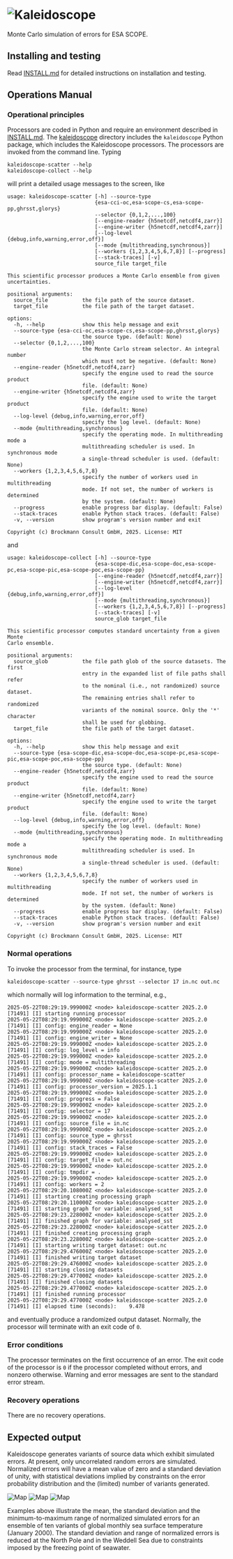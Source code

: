# ![Kaleidoscope](/assets/img/kaleidoscope.png)

Monte Carlo simulation of errors for ESA SCOPE.

## Installing and testing

Read [INSTALL.md](INSTALL.md) for detailed instructions on installation
and testing.

## Operations Manual

### Operational principles

Processors are coded in Python and require an environment described
in [INSTALL.md](INSTALL.md). The [kaleidoscope](kaleidoscope) directory
includes the `kaleidoscope` Python package, which includes the Kaleidoscope
processors. The processors are invoked from the command line. Typing

    kaleidoscope-scatter --help
    kaleidoscope-collect --help

will print a detailed usage messages to the screen, like

    usage: kaleidoscope-scatter [-h] --source-type
                                {esa-cci-oc,esa-scope-cs,esa-scope-pp,ghrsst,glorys}
                                --selector {0,1,2,...,100}
                                [--engine-reader {h5netcdf,netcdf4,zarr}]
                                [--engine-writer {h5netcdf,netcdf4,zarr}]
                                [--log-level {debug,info,warning,error,off}]
                                [--mode {multithreading,synchronous}]
                                [--workers {1,2,3,4,5,6,7,8}] [--progress]
                                [--stack-traces] [-v]
                                source_file target_file
    
    This scientific processor produces a Monte Carlo ensemble from given
    uncertainties.
    
    positional arguments:
      source_file           the file path of the source dataset.
      target_file           the file path of the target dataset.
    
    options:
      -h, --help            show this help message and exit
      --source-type {esa-cci-oc,esa-scope-cs,esa-scope-pp,ghrsst,glorys}
                            the source type. (default: None)
      --selector {0,1,2,...,100}
                            the Monte Carlo stream selector. An integral number
                            which must not be negative. (default: None)
      --engine-reader {h5netcdf,netcdf4,zarr}
                            specify the engine used to read the source product
                            file. (default: None)
      --engine-writer {h5netcdf,netcdf4,zarr}
                            specify the engine used to write the target product
                            file. (default: None)
      --log-level {debug,info,warning,error,off}
                            specify the log level. (default: None)
      --mode {multithreading,synchronous}
                            specify the operating mode. In multithreading mode a
                            multithreading scheduler is used. In synchronous mode
                            a single-thread scheduler is used. (default: None)
      --workers {1,2,3,4,5,6,7,8}
                            specify the number of workers used in multithreading
                            mode. If not set, the number of workers is determined
                            by the system. (default: None)
      --progress            enable progress bar display. (default: False)
      --stack-traces        enable Python stack traces. (default: False)
      -v, --version         show program's version number and exit
    
    Copyright (c) Brockmann Consult GmbH, 2025. License: MIT

and

    usage: kaleidoscope-collect [-h] --source-type
                                {esa-scope-dic,esa-scope-doc,esa-scope-pc,esa-scope-pic,esa-scope-poc,esa-scope-pp}
                                [--engine-reader {h5netcdf,netcdf4,zarr}]
                                [--engine-writer {h5netcdf,netcdf4,zarr}]
                                [--log-level {debug,info,warning,error,off}]
                                [--mode {multithreading,synchronous}]
                                [--workers {1,2,3,4,5,6,7,8}] [--progress]
                                [--stack-traces] [-v]
                                source_glob target_file
    
    This scientific processor computes standard uncertainty from a given Monte
    Carlo ensemble.
    
    positional arguments:
      source_glob           the file path glob of the source datasets. The first
                            entry in the expanded list of file paths shall refer
                            to the nominal (i.e., not randomized) source dataset.
                            The remaining entries shall refer to randomized
                            variants of the nominal source. Only the '*' character
                            shall be used for globbing.
      target_file           the file path of the target dataset.
    
    options:
      -h, --help            show this help message and exit
      --source-type {esa-scope-dic,esa-scope-doc,esa-scope-pc,esa-scope-pic,esa-scope-poc,esa-scope-pp}
                            the source type. (default: None)
      --engine-reader {h5netcdf,netcdf4,zarr}
                            specify the engine used to read the source product
                            file. (default: None)
      --engine-writer {h5netcdf,netcdf4,zarr}
                            specify the engine used to write the target product
                            file. (default: None)
      --log-level {debug,info,warning,error,off}
                            specify the log level. (default: None)
      --mode {multithreading,synchronous}
                            specify the operating mode. In multithreading mode a
                            multithreading scheduler is used. In synchronous mode
                            a single-thread scheduler is used. (default: None)
      --workers {1,2,3,4,5,6,7,8}
                            specify the number of workers used in multithreading
                            mode. If not set, the number of workers is determined
                            by the system. (default: None)
      --progress            enable progress bar display. (default: False)
      --stack-traces        enable Python stack traces. (default: False)
      -v, --version         show program's version number and exit
    
    Copyright (c) Brockmann Consult GmbH, 2025. License: MIT

### Normal operations

To invoke the processor from the terminal, for instance, type 

    kaleidoscope-scatter --source-type ghrsst --selector 17 in.nc out.nc

which normally will log information to the terminal, e.g.,

    2025-05-22T08:29:19.999000Z <node> kaleidoscope-scatter 2025.2.0 [71491] [I] starting running processor
    2025-05-22T08:29:19.999000Z <node> kaleidoscope-scatter 2025.2.0 [71491] [I] config: engine_reader = None
    2025-05-22T08:29:19.999000Z <node> kaleidoscope-scatter 2025.2.0 [71491] [I] config: engine_writer = None
    2025-05-22T08:29:19.999000Z <node> kaleidoscope-scatter 2025.2.0 [71491] [I] config: log_level = info
    2025-05-22T08:29:19.999000Z <node> kaleidoscope-scatter 2025.2.0 [71491] [I] config: mode = multithreading
    2025-05-22T08:29:19.999000Z <node> kaleidoscope-scatter 2025.2.0 [71491] [I] config: processor_name = kaleidoscope-scatter
    2025-05-22T08:29:19.999000Z <node> kaleidoscope-scatter 2025.2.0 [71491] [I] config: processor_version = 2025.1.1
    2025-05-22T08:29:19.999000Z <node> kaleidoscope-scatter 2025.2.0 [71491] [I] config: progress = False
    2025-05-22T08:29:19.999000Z <node> kaleidoscope-scatter 2025.2.0 [71491] [I] config: selector = 17
    2025-05-22T08:29:19.999000Z <node> kaleidoscope-scatter 2025.2.0 [71491] [I] config: source_file = in.nc
    2025-05-22T08:29:19.999000Z <node> kaleidoscope-scatter 2025.2.0 [71491] [I] config: source_type = ghrsst
    2025-05-22T08:29:19.999000Z <node> kaleidoscope-scatter 2025.2.0 [71491] [I] config: stack_traces = False
    2025-05-22T08:29:19.999000Z <node> kaleidoscope-scatter 2025.2.0 [71491] [I] config: target_file = out.nc
    2025-05-22T08:29:19.999000Z <node> kaleidoscope-scatter 2025.2.0 [71491] [I] config: tmpdir = .
    2025-05-22T08:29:19.999000Z <node> kaleidoscope-scatter 2025.2.0 [71491] [I] config: workers = 2
    2025-05-22T08:29:20.108000Z <node> kaleidoscope-scatter 2025.2.0 [71491] [I] starting creating processing graph
    2025-05-22T08:29:20.110000Z <node> kaleidoscope-scatter 2025.2.0 [71491] [I] starting graph for variable: analysed_sst
    2025-05-22T08:29:23.228000Z <node> kaleidoscope-scatter 2025.2.0 [71491] [I] finished graph for variable: analysed_sst
    2025-05-22T08:29:23.228000Z <node> kaleidoscope-scatter 2025.2.0 [71491] [I] finished creating processing graph
    2025-05-22T08:29:23.228000Z <node> kaleidoscope-scatter 2025.2.0 [71491] [I] starting writing target dataset: out.nc
    2025-05-22T08:29:29.476000Z <node> kaleidoscope-scatter 2025.2.0 [71491] [I] finished writing target dataset
    2025-05-22T08:29:29.476000Z <node> kaleidoscope-scatter 2025.2.0 [71491] [I] starting closing datasets
    2025-05-22T08:29:29.477000Z <node> kaleidoscope-scatter 2025.2.0 [71491] [I] finished closing datasets
    2025-05-22T08:29:29.477000Z <node> kaleidoscope-scatter 2025.2.0 [71491] [I] finished running processor
    2025-05-22T08:29:29.477000Z <node> kaleidoscope-scatter 2025.2.0 [71491] [I] elapsed time (seconds):    9.478

and eventually produce a randomized output dataset. Normally, the processor
will terminate with an exit code of `0`. 

### Error conditions

The processor terminates on the first occurrence of an error. The exit code
of the processor is `0` if the processor completed without errors, and nonzero
otherwise. Warning and error messages are sent to the standard error stream. 

### Recovery operations

There are no recovery operations.

## Expected output

Kaleidoscope generates variants of source data which exhibit simulated errors.
At present, only uncorrelated random errors are simulated. Normalized errors
will have a mean value of zero and a standard deviation of unity, with statistical
deviations implied by constraints on the error probability distribution and the
(limited) number of variants generated.

![Map](/doc/map-mean-Sea%20surface%20temperature.png)
![Map](/doc/map-std-Sea%20surface%20temperature.png)
![Map](/doc/map-range-Sea%20surface%20temperature.png)

Examples above illustrate the mean, the standard deviation and the minimum-to-maximum
range of normalized simulated errors for an ensemble of ten variants of global monthly
sea surface temperature (January 2000). The standard deviation and range of normalized
errors is reduced at the North Pole and in the Weddell Sea due to constraints imposed
by the freezing point of seawater. 
